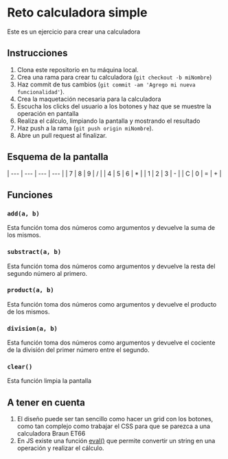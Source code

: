 # Reto calculadora simple

Este es un ejercicio para crear una calculadora

## Instrucciones

1. Clona este repositorio en tu máquina local.
2. Crea una rama para crear tu calculadora (`git checkout -b miNombre`)
3. Haz commit de tus cambios (`git commit -am 'Agrego mi nueva funcionalidad'`).
4. Crea la maquetación necesaria para la calculadora
5. Escucha los clicks del usuario a los botones y haz que se muestre la operación en pantalla
6. Realiza el cálculo, limpiando la pantalla y mostrando el resultado
7. Haz push a la rama (`git push origin miNombre`).
8. Abre un pull request al finalizar.

## Esquema de la pantalla

| --- | --- | --- | --- |
| 7 | 8 | 9 | / |
| 4 | 5 | 6 | * |
| 1 | 2 | 3 | - |
| C | 0 | = | + |

## Funciones

### `add(a, b)`

Esta función toma dos números como argumentos y devuelve la suma de los mismos.

### `substract(a, b)`

Esta función toma dos números como argumentos y devuelve la resta del segundo número al primero.

### `product(a, b)`

Esta función toma dos números como argumentos y devuelve el producto de los mismos.

### `division(a, b)`

Esta función toma dos números como argumentos y devuelve el cociente de la división del primer número entre el segundo.

### `clear()`

Esta función limpia la pantalla

## A tener en cuenta

1. El diseño puede ser tan sencillo como hacer un grid con los botones, como tan complejo como trabajar el CSS para que se parezca a una calculadora Braun ET66
2. En JS existe una función [eval()](https://www.w3schools.com/jsref/jsref_eval.asp) que permite convertir un string en una operación y realizar el cálculo. 